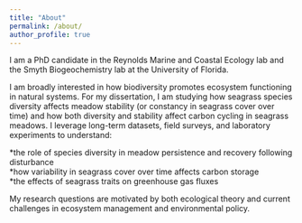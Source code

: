 ```yaml
---
title: "About"
permalink: /about/
author_profile: true
---
```


I am a PhD candidate in the Reynolds Marine and Coastal Ecology lab and the Smyth Biogeochemistry lab at the University of Florida. 

I am broadly interested in how biodiversity promotes ecosystem functioning in natural systems. For my dissertation, I am studying how seagrass species diversity affects meadow stability (or constancy in seagrass cover over time) and how both diversity and stability affect carbon cycling in seagrass meadows. I leverage long-term datasets, field surveys, and laboratory experiments to understand:

*the role of species diversity in meadow persistence and recovery following disturbance  
*how variability in seagrass cover over time affects carbon storage  
*the effects of seagrass traits on greenhouse gas fluxes  

My research questions are motivated by both ecological theory and current challenges in ecosystem management and environmental policy.
